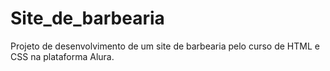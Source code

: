 # Site_de_barbearia
Projeto de desenvolvimento de um site de barbearia pelo curso de HTML e CSS na plataforma Alura.
